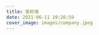 ```yaml
---
title: 爱称墙
date: 2021-06-11 19:26:59
cover_image: images/company.jpeg
---
```


<body>
  <div id="nickname">
  </div>
  <script>
    var NICKNAMES = [
      { name: '小青', rank: 100 },
      { name: '疼疼', rank: 100 },
      { name: '涂尔巴', rank: 100 },
      { name: '冲儿', rank: 100 },
      { name: '胡子妹妹', rank: 100 },
      { name: '可达鸭', rank: 100 },
      { name: '巴nia个', rank: 40 },
      { name: '点头小子', rank: 100 },
      { name: '大阿哥', rank: 90 },
      { name: '死鸡仔', rank: 90 },
      { name: '安艺物语', rank: 90 },
      { name: '鼓鼓', rank: 100 },
    ];
    NICKNAMES.sort(function(a, b) {
      return  b.rank - a.rank;
    });
    var RootNode = document.querySelector('#nickname');
    for(var i = 0; i < NICKNAMES.length; i++) {
      var cube = document.createElement('div');
      cube.setAttribute('class','namecube');
      // 序号
      var labelNode = document.createElement('label');
      labelNode.innerText = i + 1;
      cube.appendChild(labelNode);
      // 分数
      var rankNode = document.createElement('label');
      rankNode.setAttribute('class','ranking hide');
      rankNode.innerText = NICKNAMES[i].rank;
      cube.appendChild(rankNode);
      // 名称
      var nameNode = document.createElement('span');
      nameNode.innerText = NICKNAMES[i].name;
      cube.appendChild(nameNode);
      // 名称块插入展示页面
      RootNode.appendChild(cube);
    }
    // 事件绑定
    var cubeList = document.querySelectorAll('.namecube');
    cubeList.forEach(function(item) {
      item.onclick = function() {
        item.children[1].classList.toggle('hide');
      }
    })
  </script>
  <style>
    .namecube {
      position: relative;
      display: flex;
      justify-content: space-between;
      margin-bottom: 15px;
      border-radius: 5px;
      box-shadow: rgba(0,0,0,.2) 0 1px 5px 0px;
      line-height: 54px;
      font-size: 26px;
      cursor: pointer;
    }
    .namecube:nth-child(1) {
      background-color: #e77f67;
    }
    .namecube:nth-child(2) {
      background-color: #f3a683;
    }
    .namecube:nth-child(3) {
      background-color: #f5cd79;
    }
    .namecube label {
      min-width: 60px;
      padding: 0 15px;
	    font-family: 'slidefu';
    }
    .namecube .ranking {
      position: absolute;
      left: 30%;
      color: #e15f41; 
      text-shadow: 1px 1px 1px #000, -1px -1px 1px #e66767;
    }
    .namecube .ranking.hide {
      display: none;
    }
    .namecube span {
      font-size: 26px;
	    font-family: 'slidefu';
      padding-right: 15px;
    }
  </style>
</body>
